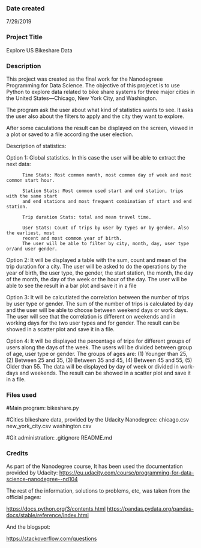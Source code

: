 ### Date created
7/29/2019

### Project Title
Explore US Bikeshare Data

### Description
This project was created as the final work for the Nanodegreee Programming for Data Science.
The objective of this projecet is to use Python to explore data related to bike share systems for three major cities in the United States—Chicago, New York City, and Washington.

The program ask the user about what kind of statistics wants to see. It asks the user also about the filters to apply and the city they want to explore.

After some caculations the result can be displayed on the screen, viewed in a plot or saved to a file according the user election.

Description of statistics:

Option 1: Global statistics. In this case the user will be able to extract the next data:

          Time Stats: Most common month, most common day of week and most common start hour.

          Station Stats: Most common used start and end station, trips with the same start
          and end stations and most frequent combination of start and end station.

          Trip duration Stats: total and mean travel time.

          User Stats: Count of trips by user by types or by gender. Also the earliest, most
          recent and most common year of birth.
          The user will be able to filter by city, month, day, user type or/and user gender.

Option 2: It will be displayed a table with the sum, count and mean of the trip duration for a city.
          The user will be asked to do the operations by the year of birth, the user type, the gender,
          the start station, the month, the day of the month, the day of the week or the hour of the day.
          The user will be able to see the result in a bar plot and save it in a file

Option 3: It will be calcutlated the correlation between the number of trips by user type or gender.
          The sum of the number of trips is calculated by day and the user will be able to choose between
          weekend days or work days. The user will see that the correlation is different on weekends and
          in working days for the two user types and for gender. The result can be showed in a scatter
          plot and save it in a file.

Option 4: It will be displayed the percentage of trips for different groups of users along the days of the week.
          The users will be divided between group of age, user type or gender.
          The groups of ages are: (1) Younger than 25, (2) Between 25 and 35, (3) Between 35 and 45,
          (4) Between 45 and 55, (5) Older than 55.
          The data will be displayed by day of week or divided in work-days and weekends.
          The result can be showed in a scatter plot and save it in a file.

### Files used
#Main program:
bikeshare.py 

#Cities bikeshare data, provided by the Udacity Nanodegree:
chicago.csv
new_york_city.csv
washington.csv

#Git administration:
.gitignore
README.md

### Credits
As part of the Nanodegree course, It has been used the documentation provided by Udacity: 
https://eu.udacity.com/course/programming-for-data-science-nanodegree--nd104

The rest of the information, solutions to problems, etc, was taken from the official pages:

https://docs.python.org/3/contents.html
https://pandas.pydata.org/pandas-docs/stable/reference/index.html

And the blogspot:

https://stackoverflow.com/questions 

